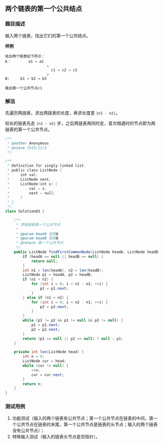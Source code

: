 ## 两个链表的第一个公共结点

### 题目描述
输入两个链表，找出它们的第一个公共结点。

**样例**
```
给出两个链表如下所示：
A：        a1 → a2
                   ↘
                     c1 → c2 → c3
                   ↗            
B:     b1 → b2 → b3

输出第一个公共节点c1
```

### 解法
先遍历两链表，求出两链表的长度，再求长度差 `|n1 - n2|`。

较长的链表先走 `|n1 - n2|` 步，之后两链表再同时走，首次相遇时的节点即为两链表的第一个公共节点。


```java
/**
 * @author Anonymous
 * @since 2019/12/8
 */

/**
 * Definition for singly-linked list.
 * public class ListNode {
 *     int val;
 *     ListNode next;
 *     ListNode(int x) {
 *         val = x;
 *         next = null;
 *     }
 * }
 */
class Solution03 {

    /**
     * 求两链表第一个公共节点
     *
     * @param headA 链表A
     * @param headB 链表B
     * @return 第一个公共节点
     */
    public ListNode findFirstCommonNode(ListNode headA, ListNode headB) {
        if (headA == null || headB == null) {
            return null;
        }
        int n1 = len(headA), n2 = len(headB);
        ListNode p1 = headA, p2 = headB;
        if (n1 > n2) {
            for (int i = 0; i < n1 - n2; ++i) {
                p1 = p1.next;
            }
        } else if (n1 < n2) {
            for (int i = 0; i < n2 - n1; ++i) {
                p2 = p2.next;
            }
        }
        while (p1 != p2 && p1 != null && p2 != null) {
            p1 = p1.next;
            p2 = p2.next;
        }
        return (p1 == null || p2 == null) ? null : p1;
    }

    private int len(ListNode head) {
        int n = 0;
        ListNode cur = head;
        while (cur != null) {
            ++n;
            cur = cur.next;
        }
        return n;
    }
}
```

### 测试用例
1. 功能测试（输入的两个链表有公共节点；第一个公共节点在链表的中间，第一个公共节点在链表的末尾，第一个公共节点是链表的头节点；输入的两个链表没有公共节点）；
2. 特殊输入测试（输入的链表头节点是空指针）。